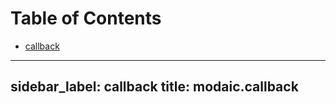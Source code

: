 # Table of Contents

* [callback](#modaic.callback)

---
sidebar_label: callback
title: modaic.callback
---

